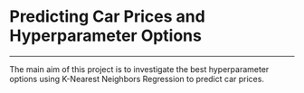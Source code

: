 # Predicting Car Prices and Hyperparameter Options
***
The main aim of this project is to investigate the best hyperparameter options using K-Nearest Neighbors Regression to predict car prices.

